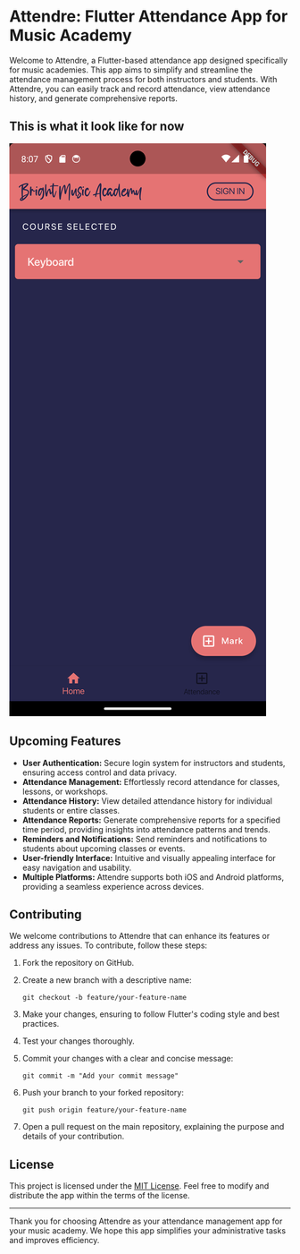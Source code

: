 # Attendre: Flutter Attendance App for Music Academy

Welcome to Attendre, a Flutter-based attendance app designed specifically for music academies. This app aims to simplify and streamline the attendance management process for both instructors and students. With Attendre, you can easily track and record attendance, view attendance history, and generate comprehensive reports. 

## This is what it look like for now
![Screenshot One](/readme_assets/Screenshot_1689345453.png)

## Upcoming Features

- **User Authentication:** Secure login system for instructors and students, ensuring access control and data privacy.
- **Attendance Management:** Effortlessly record attendance for classes, lessons, or workshops.
- **Attendance History:** View detailed attendance history for individual students or entire classes.
- **Attendance Reports:** Generate comprehensive reports for a specified time period, providing insights into attendance patterns and trends.
- **Reminders and Notifications:** Send reminders and notifications to students about upcoming classes or events.
- **User-friendly Interface:** Intuitive and visually appealing interface for easy navigation and usability.
- **Multiple Platforms:** Attendre supports both iOS and Android platforms, providing a seamless experience across devices.


## Contributing

We welcome contributions to Attendre that can enhance its features or address any issues. To contribute, follow these steps:

1. Fork the repository on GitHub.

2. Create a new branch with a descriptive name:

   ```
   git checkout -b feature/your-feature-name
   ```

3. Make your changes, ensuring to follow Flutter's coding style and best practices.

4. Test your changes thoroughly.

5. Commit your changes with a clear and concise message:

   ```
   git commit -m "Add your commit message"
   ```

6. Push your branch to your forked repository:

   ```
   git push origin feature/your-feature-name
   ```

7. Open a pull request on the main repository, explaining the purpose and details of your contribution.

## License

This project is licensed under the [MIT License](LICENSE). Feel free to modify and distribute the app within the terms of the license.

---

Thank you for choosing Attendre as your attendance management app for your music academy. We hope this app simplifies your administrative tasks and improves efficiency.

